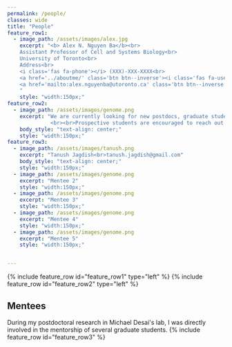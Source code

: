 ```yaml
---
permalink: /people/
classes: wide
title: "People"
feature_row1:
  - image_path: /assets/images/alex.jpg
    excerpt: "<b> Alex N. Nguyen Ba</b><br>
	Assistant Professor of Cell and Systems Biology<br>
	University of Toronto<br>
	Address<br>
	<i class='fas fa-phone'></i> (XXX)-XXX-XXXX<br>
	<a href='../aboutme/' class='btn btn--inverse'><i class='fas fa-user'></i> About me</a>
	<a href='mailto:alex.nguyenba@utoronto.ca' class='btn btn--inverse'><i class='far fa-envelope'></i> alex.nguyenba[at]utoronto.ca</a>
	"
    style: "width:150px;"
feature_row2:
  - image_path: /assets/images/genome.png
    excerpt: "We are currently looking for new postdocs, graduate students, and undergraduates to join our team! Please visit our <a href='../opportunities/'>opportunities</a> page for more details.
              <br><br>Prospective students are encouraged to reach out to past trainees/mentees for advice."
    body_style: "text-align: center;"
    style: "width:150px;"
feature_row3:
  - image_path: /assets/images/tanush.png
    excerpt: "Tanush Jagdish<br>tanush.jagdish@gmail.com"
    body_style: "text-align: center;"
    style: "width:150px;"
  - image_path: /assets/images/genome.png
    excerpt: "Mentee 2"
    style: "width:150px;"
  - image_path: /assets/images/genome.png
    excerpt: "Mentee 3"
    style: "width:150px;"
  - image_path: /assets/images/genome.png
    excerpt: "Mentee 4"
    style: "width:150px;"
  - image_path: /assets/images/genome.png
    excerpt: "Mentee 5"
    style: "width:150px;"


---
```


{% include feature_row id="feature_row1" type="left" %}
{% include feature_row id="feature_row2" type="left" %}
<h2>Mentees</h2>
During my postdoctoral research in Michael Desai's lab, I was directly involved in the mentorship of several graduate students.
{% include feature_row id="feature_row3" %}
